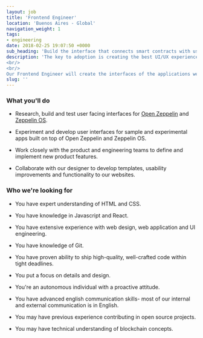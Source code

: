 ```yaml
---
layout: job
title: 'Frontend Engineer'
location: 'Buenos Aires - Global'
navigation_weight: 1
tags:
- engineering
date: 2018-02-25 19:07:50 +0000
sub_heading: 'Build the interface that connects smart contracts with users.'
description: 'The key to adoption is creating the best UI/UX experience. We’re looking for a Frontend Engineer to help us connect smart contracts with our users.
<br/>
<br/>
Our Frontend Engineer will create the interfaces of the applications we build as well as sample Dapps to showcase our tools.'
slug: ''
---
```


<div class="requirements container margin-auto">
  <h3 class="left-aligned job-title">What you'll do</h3>
  <ul>
    <li>
      <p class="small left-aligned">Research, build and test user facing interfaces for <a href="https://openzeppelin.org" target="_blank">Open Zeppelin</a> and <a href="https://zeppelinos.org" target="_blank">Zeppelin OS</a>.</p>
    </li>
    <li>
      <p class="small left-aligned">Experiment and develop user interfaces for sample and experimental apps built on top of Open Zeppelin and Zeppelin OS.</p>
    </li>
    <li>
      <p class="small left-aligned">Work closely with the product and engineering teams to define and implement new product features.</p>
    </li>
    <li>
      <p class="small left-aligned">Collaborate with our designer to develop templates, usability improvements and functionality to our websites.</p>
    </li>
  </ul>
</div>
<div class="requirements container margin-auto">
  <h3 class="left-aligned job-title">Who we're looking for</h3>
  <ul>
    <li>
      <p class="small left-aligned">You have expert understanding of HTML and CSS.</p>
    </li>
    <li>
      <p class="small left-aligned">You have knowledge in Javascript and React.</p>
    </li>
    <li>
      <p class="small left-aligned">You have extensive experience with web design, web application and UI engineering.</p>
    </li>
    <li>
      <p class="small left-aligned">You have knowledge of Git.</p>
    </li>
    <li>
      <p class="small left-aligned">You have proven ability to ship high-quality, well-crafted code within tight deadlines.</p>
    </li>
    <li>
      <p class="small left-aligned">You put a focus on details and design.</p>
    </li>
    <li>
      <p class="small left-aligned">You're an autonomous individual with a proactive attitude.</p>
    </li>
    <li>
      <p class="small left-aligned">You have advanced english communication skills- most of our internal and external communication is in English.</p>
    </li>
    <li>
      <p class="small left-aligned">You may have previous experience contributing in open source projects.</p>
    </li>
    <li>
      <p class="small left-aligned">You may have technical understanding of blockchain concepts.</p>
    </li>
  </ul>
</div>